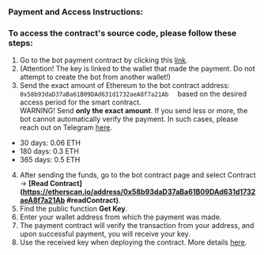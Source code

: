 
### Payment and Access Instructions:

### To access the contract's source code, please follow these steps:

1.  Go to the bot payment contract by clicking this  [link](https://etherscan.io/address/0x58b93daD37aBa61B09DAd631d1732aeA8f7a21Ab ).
2. (Attention! The key is linked to the wallet that made the payment. Do not attempt to create the bot from another wallet!)
3.  Send the exact amount of Ethereum to the bot contract address:  
    `0x58b93daD37aBa61B09DAd631d1732aeA8f7a21Ab  `
    based on the desired access period for the smart contract.  
    WARNING! Send  **only the exact amount**. If you send less or more, the bot cannot automatically verify the payment. In such cases, please reach out on Telegram  [here](https://t.me/JaredsuppETH).

-   30 days: 0.06 ETH
-   180 days: 0.3 ETH
-   365 days: 0.5 ETH

4.  After sending the funds, go to the bot contract page and select  Contract  →  **[Read Contract](https://etherscan.io/address/0x58b93daD37aBa61B09DAd631d1732aeA8f7a21Ab #readContract)**.
5.  Find the public function  **Get Key**.
6.  Enter your wallet address from which the payment was made.
7.  The payment contract will verify the transaction from your address, and upon successful payment, you will receive your key.
8.  Use the received key when deploying the contract. More details  [here](https://jaredfromsubway-eth.com/source_code.html).

